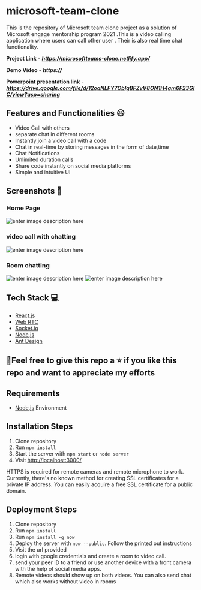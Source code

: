 # microsoft-team-clone
This is the repository of Microsoft team clone project as a solution of Microsoft engage mentorship program 2021
.This is a video calling application where users can call other user . Their is also real time chat functionality.

**Project Link** - ***https://microsoftteams-clone.netlify.app/***


**Demo Video** - ***https://***



**Powerpoint presentation link** - ***https://drive.google.com/file/d/12oaNLFY7ObIgBFZvV8ON1H4gm6F23GIC/view?usp=sharing***

## Features and Functionalities 😃

- Video Call with others
- separate chat in different rooms
- Instantly join a video call with a code
- Chat in real-time by storing messages in the form of date,time
- Chat Notifications
- Unlimited duration calls
- Share code instantly on social media platforms
- Simple and intuitive UI

## Screenshots 📸

### Home Page

![enter image description here](https://i.imgur.com/l2GVWHv.png)


### video call with chatting

![enter image description here](https://i.imgur.com/WS9gdpw.png)

### Room chatting

![enter image description here](https://i.imgur.com/ap6kpvM.png)
![enter image description here](https://i.imgur.com/XPKfCjI.png)

## Tech Stack 💻

- [React.js](https://reactjs.org/)
- [Web RTC](https://github.com/webrtc)
- [Socket.io](https://socket.io/)
- [Node.js](https://nodejs.org/en/)
- [Ant Design](https://ant.design/)


## 🤩Feel free to give this repo a ⭐ if you like this repo and want to appreciate my efforts
## Requirements

* [Node.js](http://nodejs.org/) Environment

## Installation Steps

1. Clone repository
2. Run `npm install`
3. Start the server with `npm start` or `node server`
4. Visit [http://localhost:3000/](http://localhost:3000/)

HTTPS is required for remote cameras and remote microphone to work. Currently, there's no known method for creating SSL certificates for a private IP address. You can easily acquire a free SSL certificate for a public domain.

## Deployment Steps

1. Clone repository
2. Run `npm install`
3. Run `npm install -g now`
4. Deploy the server with `now --public`. Follow the printed out instructions
5. Visit the url provided
6. login with google credentials and create a room to video call.
7. send your peer ID to a friend or use another device with a front camera with the help of social media apps. 
8. Remote videos should show up on both videos. You can also send chat which also works without video in rooms
